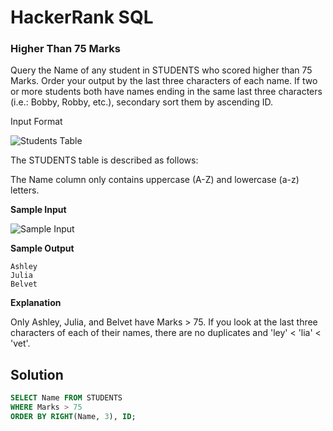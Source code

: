 # HackerRank SQL

### Higher Than 75 Marks

Query the Name of any student in STUDENTS who scored higher than 75 Marks. Order your output by the last three characters of each name. If two or more students both have names ending in the same last three characters (i.e.: Bobby, Robby, etc.), secondary sort them by ascending ID.

Input Format

![Students Table](https://s3.amazonaws.com/hr-challenge-images/12896/1443815243-94b941f556-1.png)

The STUDENTS table is described as follows: 

The Name column only contains uppercase (A-Z) and lowercase (a-z) letters.

**Sample Input**

![Sample Input](https://s3.amazonaws.com/hr-challenge-images/12896/1443815209-cf4b260993-2.png)

**Sample Output**
```
Ashley
Julia
Belvet
```
**Explanation**

Only Ashley, Julia, and Belvet have Marks > 75. If you look at the last three characters of each of their names, there are no duplicates and 'ley' < 'lia' < 'vet'. 

## Solution
```sql
SELECT Name FROM STUDENTS
WHERE Marks > 75
ORDER BY RIGHT(Name, 3), ID;
```
